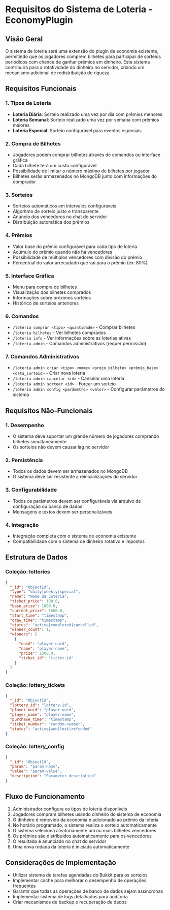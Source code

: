 # Requisitos do Sistema de Loteria - EconomyPlugin

## Visão Geral
O sistema de loteria será uma extensão do plugin de economia existente, permitindo que os jogadores comprem bilhetes para participar de sorteios periódicos com chance de ganhar prêmios em dinheiro. Este sistema contribuirá para a rotatividade do dinheiro no servidor, criando um mecanismo adicional de redistribuição de riqueza.

## Requisitos Funcionais

### 1. Tipos de Loteria
- **Loteria Diária**: Sorteio realizado uma vez por dia com prêmios menores
- **Loteria Semanal**: Sorteio realizado uma vez por semana com prêmios maiores
- **Loteria Especial**: Sorteio configurável para eventos especiais

### 2. Compra de Bilhetes
- Jogadores podem comprar bilhetes através de comandos ou interface gráfica
- Cada bilhete terá um custo configurável
- Possibilidade de limitar o número máximo de bilhetes por jogador
- Bilhetes serão armazenados no MongoDB junto com informações do comprador

### 3. Sorteios
- Sorteios automáticos em intervalos configuráveis
- Algoritmo de sorteio justo e transparente
- Anúncio dos vencedores no chat do servidor
- Distribuição automática dos prêmios

### 4. Prêmios
- Valor base do prêmio configurável para cada tipo de loteria
- Acúmulo do prêmio quando não há vencedores
- Possibilidade de múltiplos vencedores com divisão do prêmio
- Percentual do valor arrecadado que vai para o prêmio (ex: 80%)

### 5. Interface Gráfica
- Menu para compra de bilhetes
- Visualização dos bilhetes comprados
- Informações sobre próximos sorteios
- Histórico de sorteios anteriores

### 6. Comandos
- `/loteria comprar <tipo> <quantidade>` - Comprar bilhetes
- `/loteria bilhetes` - Ver bilhetes comprados
- `/loteria info` - Ver informações sobre as loterias ativas
- `/loteria admin` - Comandos administrativos (requer permissão)

### 7. Comandos Administrativos
- `/loteria admin criar <tipo> <nome> <preço_bilhete> <prêmio_base> <data_sorteio>` - Criar nova loteria
- `/loteria admin cancelar <id>` - Cancelar uma loteria
- `/loteria admin sortear <id>` - Forçar um sorteio
- `/loteria admin config <parâmetro> <valor>` - Configurar parâmetros do sistema

## Requisitos Não-Funcionais

### 1. Desempenho
- O sistema deve suportar um grande número de jogadores comprando bilhetes simultaneamente
- Os sorteios não devem causar lag no servidor

### 2. Persistência
- Todos os dados devem ser armazenados no MongoDB
- O sistema deve ser resistente a reinicializações do servidor

### 3. Configurabilidade
- Todos os parâmetros devem ser configuráveis via arquivo de configuração ou banco de dados
- Mensagens e textos devem ser personalizáveis

### 4. Integração
- Integração completa com o sistema de economia existente
- Compatibilidade com o sistema de dinheiro rotativo e impostos

## Estrutura de Dados

### Coleção: lotteries
```json
{
  "_id": "ObjectId",
  "type": "daily|weekly|special",
  "name": "Nome da Loteria",
  "ticket_price": 100.0,
  "base_prize": 1000.0,
  "current_prize": 1500.0,
  "start_time": "timestamp",
  "draw_time": "timestamp",
  "status": "active|completed|cancelled",
  "winner_count": 1,
  "winners": [
    {
      "uuid": "player-uuid",
      "name": "player-name",
      "prize": 1500.0,
      "ticket_id": "ticket-id"
    }
  ]
}
```

### Coleção: lottery_tickets
```json
{
  "_id": "ObjectId",
  "lottery_id": "lottery-id",
  "player_uuid": "player-uuid",
  "player_name": "player-name",
  "purchase_time": "timestamp",
  "ticket_number": "random-number",
  "status": "active|won|lost|refunded"
}
```

### Coleção: lottery_config
```json
{
  "_id": "ObjectId",
  "param": "param-name",
  "value": "param-value",
  "description": "Parameter description"
}
```

## Fluxo de Funcionamento

1. Administrador configura os tipos de loteria disponíveis
2. Jogadores compram bilhetes usando dinheiro do sistema de economia
3. O dinheiro é removido da economia e adicionado ao prêmio da loteria
4. No horário programado, o sistema realiza o sorteio automaticamente
5. O sistema seleciona aleatoriamente um ou mais bilhetes vencedores
6. Os prêmios são distribuídos automaticamente para os vencedores
7. O resultado é anunciado no chat do servidor
8. Uma nova rodada da loteria é iniciada automaticamente

## Considerações de Implementação

- Utilizar sistema de tarefas agendadas do Bukkit para os sorteios
- Implementar cache para melhorar o desempenho de operações frequentes
- Garantir que todas as operações de banco de dados sejam assíncronas
- Implementar sistema de logs detalhados para auditoria
- Criar mecanismos de backup e recuperação de dados
